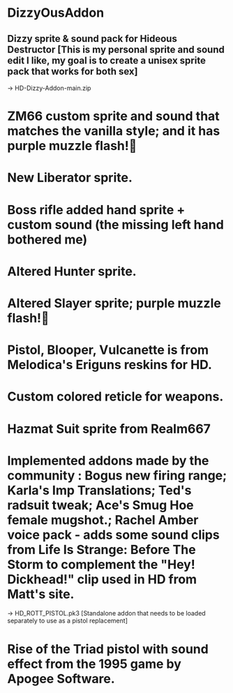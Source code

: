 # DizzyOusAddon

Dizzy sprite & sound pack for Hideous Destructor [This is my personal sprite and sound edit I like, my goal is to create a unisex sprite pack that works for both sex]
-------------------------------------------------
-> HD-Dizzy-Addon-main.zip
# ZM66 custom sprite and sound that matches the vanilla style; and it has purple muzzle flash!💜
# New Liberator sprite.
# Boss rifle added hand sprite + custom sound (the missing left hand bothered me)
# Altered Hunter sprite.
# Altered Slayer sprite; purple muzzle flash!💜
# Pistol, Blooper, Vulcanette is from Melodica's Eriguns reskins for HD.
# Custom colored reticle for weapons.
# Hazmat Suit sprite from Realm667
# Implemented addons made by the community : Bogus new firing range; Karla's Imp Translations; Ted's radsuit tweak; Ace's Smug Hoe female mugshot.; Rachel Amber voice pack - adds some sound clips from Life Is Strange: Before The Storm to complement the "Hey! Dickhead!" clip used in HD from Matt's site.

-> HD_ROTT_PISTOL.pk3 [Standalone addon that needs to be loaded separately to use as a pistol replacement] 
# Rise of the Triad pistol with sound effect from the 1995 game by Apogee Software.
